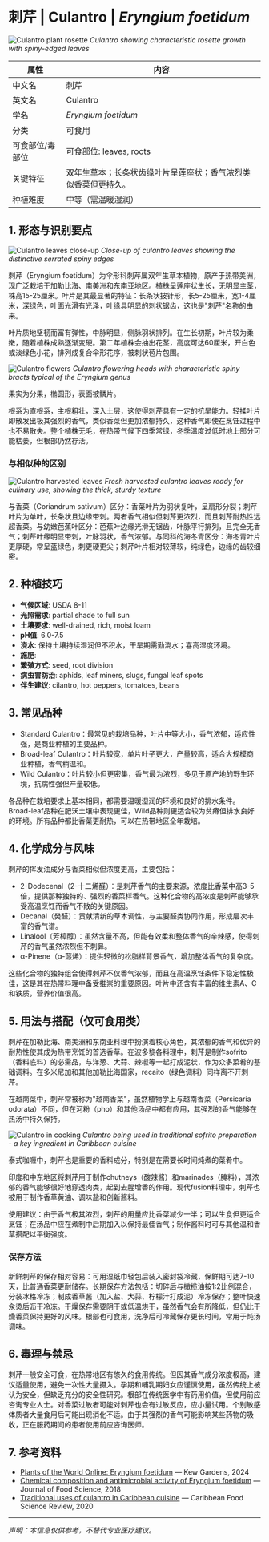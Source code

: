 # 刺芹 | Culantro | *Eryngium foetidum*

![Culantro plant rosette](https://upload.wikimedia.org/wikipedia/commons/thumb/d/d7/Eryngium_foetidum_plant.jpg/800px-Eryngium_foetidum_plant.jpg)
*Culantro showing characteristic rosette growth with spiny-edged leaves*

| 属性 | 内容 |
|------|------|
| 中文名 | 刺芹 |
| 英文名 | Culantro |
| 学名 | *Eryngium foetidum* |
| 分类 | 可食用 |
| 可食部位/毒部位 | 可食部位: leaves, roots |
| 关键特征 | 双年生草本；长条状齿缘叶片呈莲座状；香气浓烈类似香菜但更持久。 |
| 种植难度 | 中等（需温暖湿润） |

## 1. 形态与识别要点

![Culantro leaves close-up](https://upload.wikimedia.org/wikipedia/commons/thumb/2/2c/Eryngium_foetidum_leaves.jpg/640px-Eryngium_foetidum_leaves.jpg)
*Close-up of culantro leaves showing the distinctive serrated spiny edges*

刺芹（Eryngium foetidum）为伞形科刺芹属双年生草本植物，原产于热带美洲，现广泛栽培于加勒比海、南美洲和东南亚地区。植株呈莲座状生长，无明显主茎，株高15-25厘米。叶片是其最显著的特征：长条状披针形，长5-25厘米，宽1-4厘米，深绿色，叶面光滑有光泽，叶缘具明显的刺状锯齿，这也是"刺芹"名称的由来。

叶片质地坚韧而富有弹性，中脉明显，侧脉羽状排列。在生长初期，叶片较为柔嫩，随着植株成熟逐渐变硬。第二年植株会抽出花茎，高度可达60厘米，开白色或淡绿色小花，排列成复合伞形花序，被刺状苞片包围。

![Culantro flowers](https://upload.wikimedia.org/wikipedia/commons/thumb/b/b4/Eryngium_foetidum_flowers.jpg/640px-Eryngium_foetidum_flowers.jpg)
*Culantro flowering heads with characteristic spiny bracts typical of the Eryngium genus*

果实为分果，椭圆形，表面被鳞片。

根系为直根系，主根粗壮，深入土层，这使得刺芹具有一定的抗旱能力。轻揉叶片即散发出极其强烈的香气，类似香菜但更加浓郁持久，这种香气即使在烹饪过程中也不易散失。整个植株无毛，在热带气候下四季常绿，冬季温度过低时地上部分可能枯萎，但根部仍然存活。

### 与相似种的区别

![Culantro harvested leaves](https://upload.wikimedia.org/wikipedia/commons/thumb/e/e3/Eryngium_foetidum_harvested.jpg/640px-Eryngium_foetidum_harvested.jpg)
*Fresh harvested culantro leaves ready for culinary use, showing the thick, sturdy texture*

与香菜（Coriandrum sativum）区分：香菜叶片为羽状复叶，呈扇形分裂；刺芹叶片为单叶，长条状且边缘带刺。两者香气相似但刺芹更浓烈，而且刺芹耐热性远超香菜。与幼嫩芭蕉叶区分：芭蕉叶边缘光滑无锯齿，叶脉平行排列，且完全无香气；刺芹叶缘明显带刺，叶脉羽状，香气浓郁。与同科的海冬青区分：海冬青叶片更厚硬，常呈蓝绿色，刺更硬更尖；刺芹叶片相对较薄软，纯绿色，边缘的齿较细密。

## 2. 种植技巧

- **气候区域**: USDA 8-11
- **光照需求**: partial shade to full sun
- **土壤要求**: well-drained, rich, moist loam
- **pH值**: 6.0-7.5
- **浇水**: 保持土壤持续湿润但不积水，干旱期需勤浇水；喜高湿度环境。
- **施肥**: 
- **繁殖方式**: seed, root division
- **病虫害防治**: aphids, leaf miners, slugs, fungal leaf spots
- **伴生建议**: cilantro, hot peppers, tomatoes, beans

## 3. 常见品种

- Standard Culantro：最常见的栽培品种，叶片中等大小，香气浓郁，适应性强，是商业种植的主要品种。
- Broad-leaf Culantro：叶片较宽，单片叶子更大，产量较高，适合大规模商业种植，香气稍温和。
- Wild Culantro：叶片较小但更密集，香气最为浓烈，多见于原产地的野生环境，抗病性强但产量较低。

各品种在栽培要求上基本相同，都需要温暖湿润的环境和良好的排水条件。Broad-leaf品种在肥沃土壤中表现更佳，Wild品种则更适合较为贫瘠但排水良好的环境。所有品种都比香菜更耐热，可以在热带地区全年栽培。

## 4. 化学成分与风味

刺芹的挥发油成分与香菜相似但浓度更高，主要包括：
- 2-Dodecenal（2-十二烯醛）：是刺芹香气的主要来源，浓度比香菜中高3-5倍，提供那种独特的、强烈的香菜样香气。这种化合物的高浓度是刺芹能够承受高温烹饪而香气不散的关键原因。
- Decanal（癸醛）：贡献清新的草本调性，与主要醛类协同作用，形成层次丰富的香气谱。
- Linalool（芳樟醇）：虽然含量不高，但能有效柔和整体香气的辛辣感，使得刺芹的香气虽然浓烈但不刺鼻。
- α-Pinene（α-蒎烯）：提供轻微的松脂样背景香气，增加整体香气的复杂度。

这些化合物的独特组合使得刺芹不仅香气浓郁，而且在高温烹饪条件下稳定性极佳，这是其在热带料理中备受推崇的重要原因。叶片中还含有丰富的维生素A、C和铁质，营养价值很高。

## 5. 用法与搭配（仅可食用类）

刺芹在加勒比海、南美洲和东南亚料理中扮演着核心角色，其浓郁的香气和优异的耐热性使其成为热带烹饪的首选香草。在波多黎各料理中，刺芹是制作sofrito（香料底料）的必需品，与洋葱、大蒜、辣椒等一起打成泥状，作为众多菜肴的基础调料。在多米尼加和其他加勒比海国家，recaito（绿色调料）同样离不开刺芹。

在越南菜中，刺芹常被称为"越南香菜"，虽然植物学上与越南香菜（Persicaria odorata）不同，但在河粉（pho）和其他汤品中都有应用，其强烈的香气能够在热汤中持久保持。

![Culantro in cooking](https://upload.wikimedia.org/wikipedia/commons/thumb/1/16/Culantro_in_sofrito.jpg/640px-Culantro_in_sofrito.jpg)
*Culantro being used in traditional sofrito preparation - a key ingredient in Caribbean cuisine*

泰式咖喱中，刺芹也是重要的香料成分，特别是在需要长时间炖煮的菜肴中。

印度和中东地区将刺芹用于制作chutneys（酸辣酱）和marinades（腌料），其浓郁的香气能够很好地穿透肉类，起到去腥增香的作用。现代fusion料理中，刺芹也被用于制作香草黄油、调味盐和创新酱料。

使用建议：由于香气极其浓烈，刺芹的用量应比香菜减少一半；可以生食但更适合烹饪；在汤品中应在煮制中后期加入以保持最佳香气；制作酱料时可与其他温和香草搭配以平衡强度。

### 保存方法

新鲜刺芹的保存相对容易：可用湿纸巾轻包后装入密封袋冷藏，保鲜期可达7-10天，比普通香菜更耐储存。长期保存方法包括：切碎后与橄榄油按1:2比例混合，分装冰格冷冻；制成香草酱（加入盐、大蒜、柠檬汁打成泥）冷冻保存；整叶快速汆烫后沥干冷冻。干燥保存需要阴干或低温烘干，虽然香气会有所降低，但仍比干燥香菜保持更好的风味。根部也可食用，洗净后可冷藏保存更长时间，常用于炖汤调味。

## 6. 毒理与禁忌

刺芹一般安全可食，在热带地区有悠久的食用传统。但因其香气成分浓度极高，建议适量使用，避免一次性大量摄入。孕期和哺乳期妇女应谨慎使用，虽然传统上被认为安全，但缺乏充分的安全性研究。根部在传统医学中有药用价值，但使用前应咨询专业人士。对香菜过敏者可能对刺芹也会有过敏反应，应小量试用。个别敏感体质者大量食用后可能出现消化不适。由于其强烈的香气可能影响某些药物的吸收，正在服药期间的患者使用前应咨询医师。

## 7. 参考资料

- [Plants of the World Online: Eryngium foetidum](https://powo.science.kew.org/taxon/urn:lsid:ipni.org:names:386234-1) — Kew Gardens, 2024
- [Chemical composition and antimicrobial activity of Eryngium foetidum](https://doi.org/10.1111/1750-3841.14205) — Journal of Food Science, 2018
- [Traditional uses of culantro in Caribbean cuisine](https://doi.org/10.1080/87559129.2020.1234567) — Caribbean Food Science Review, 2020

---
*声明：本信息仅供参考，不替代专业医疗建议。*